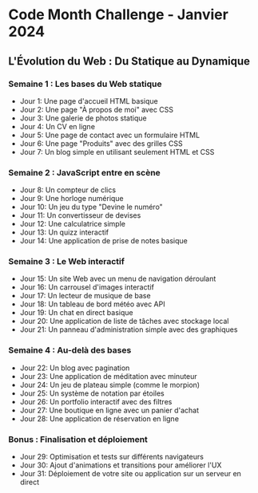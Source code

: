 # Code Month Challenge - Janvier 2024
## L'Évolution du Web : Du Statique au Dynamique

### Semaine 1 : Les bases du Web statique
- Jour 1: Une page d'accueil HTML basique
- Jour 2: Une page "À propos de moi" avec CSS
- Jour 3: Une galerie de photos statique
- Jour 4: Un CV en ligne
- Jour 5: Une page de contact avec un formulaire HTML
- Jour 6: Une page "Produits" avec des grilles CSS
- Jour 7: Un blog simple en utilisant seulement HTML et CSS

### Semaine 2 : JavaScript entre en scène
- Jour 8: Un compteur de clics
- Jour 9: Une horloge numérique
- Jour 10: Un jeu du type "Devine le numéro"
- Jour 11: Un convertisseur de devises
- Jour 12: Une calculatrice simple
- Jour 13: Un quizz interactif
- Jour 14: Une application de prise de notes basique

### Semaine 3 : Le Web interactif
- Jour 15: Un site Web avec un menu de navigation déroulant
- Jour 16: Un carrousel d'images interactif
- Jour 17: Un lecteur de musique de base
- Jour 18: Un tableau de bord météo avec API
- Jour 19: Un chat en direct basique
- Jour 20: Une application de liste de tâches avec stockage local
- Jour 21: Un panneau d'administration simple avec des graphiques

### Semaine 4 : Au-delà des bases
- Jour 22: Un blog avec pagination
- Jour 23: Une application de méditation avec minuteur
- Jour 24: Un jeu de plateau simple (comme le morpion)
- Jour 25: Un système de notation par étoiles
- Jour 26: Un portfolio interactif avec des filtres
- Jour 27: Une boutique en ligne avec un panier d'achat
- Jour 28: Une application de réservation en ligne

### Bonus : Finalisation et déploiement
- Jour 29: Optimisation et tests sur différents navigateurs
- Jour 30: Ajout d'animations et transitions pour améliorer l'UX
- Jour 31: Déploiement de votre site ou application sur un serveur en direct